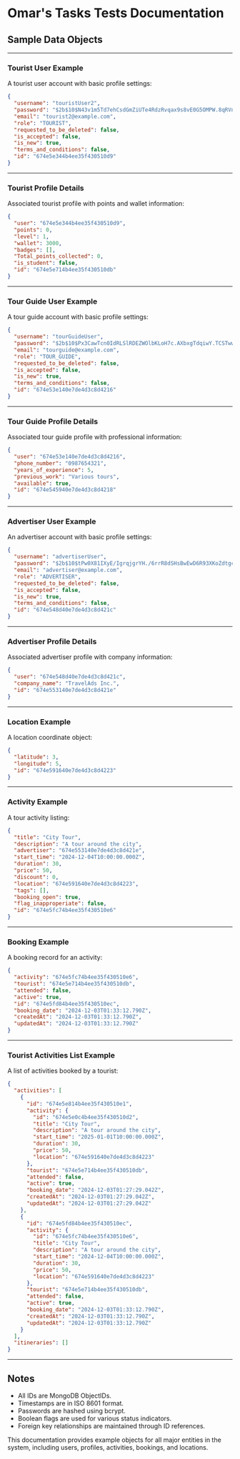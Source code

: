 
# **Omar's Tasks Tests Documentation**

## **Sample Data Objects**

---

### **Tourist User Example**
A tourist user account with basic profile settings:

```json
{
  "username": "touristUser2",
  "password": "$2b$10$N43v1m5Td7ehCsdGmZiUTe4RdzRvqax9s8vE0G5OMPW.8qRVnzGku",
  "email": "tourist2@example.com",
  "role": "TOURIST",
  "requested_to_be_deleted": false,
  "is_accepted": false,
  "is_new": true,
  "terms_and_conditions": false,
  "id": "674e5e344b4ee35f430510d9"
}
```

---

### **Tourist Profile Details**
Associated tourist profile with points and wallet information:

```json
{
  "user": "674e5e344b4ee35f430510d9",
  "points": 0,
  "level": 1,
  "wallet": 3000,
  "badges": [],
  "Total_points_collected": 0,
  "is_student": false,
  "id": "674e5e714b4ee35f430510db"
}
```

---

### **Tour Guide User Example**
A tour guide account with basic profile settings:

```json
{
  "username": "tourGuideUser",
  "password": "$2b$10$Px3CawTcn0IdRLSlRDEZWOlbKLoH7c.AXbxgTdqiwY.TCSTwwHJxW",
  "email": "tourguide@example.com",
  "role": "TOUR_GUIDE",
  "requested_to_be_deleted": false,
  "is_accepted": false,
  "is_new": true,
  "terms_and_conditions": false,
  "id": "674e53e140e7de4d3c8d4216"
}
```

---

### **Tour Guide Profile Details**
Associated tour guide profile with professional information:

```json
{
  "user": "674e53e140e7de4d3c8d4216",
  "phone_number": "0987654321",
  "years_of_experience": 5,
  "previous_work": "Various tours",
  "available": true,
  "id": "674e545940e7de4d3c8d4218"
}
```

---

### **Advertiser User Example**
An advertiser account with basic profile settings:

```json
{
  "username": "advertiserUser",
  "password": "$2b$10$tPw0X81IXyE/IgrqjgrYH./6rrR8dSHsBwEwD6R93XKoZdtgc2tuK",
  "email": "advertiser@example.com",
  "role": "ADVERTISER",
  "requested_to_be_deleted": false,
  "is_accepted": false,
  "is_new": true,
  "terms_and_conditions": false,
  "id": "674e548d40e7de4d3c8d421c"
}
```

---

### **Advertiser Profile Details**
Associated advertiser profile with company information:

```json
{
  "user": "674e548d40e7de4d3c8d421c",
  "company_name": "TravelAds Inc.",
  "id": "674e553140e7de4d3c8d421e"
}
```

---

### **Location Example**
A location coordinate object:

```json
{
  "latitude": 3,
  "longitude": 5,
  "id": "674e591640e7de4d3c8d4223"
}
```

---

### **Activity Example**
A tour activity listing:

```json
{
  "title": "City Tour",
  "description": "A tour around the city",
  "advertiser": "674e553140e7de4d3c8d421e",
  "start_time": "2024-12-04T10:00:00.000Z",
  "duration": 30,
  "price": 50,
  "discount": 0,
  "location": "674e591640e7de4d3c8d4223",
  "tags": [],
  "booking_open": true,
  "flag_inapproperiate": false,
  "id": "674e5fc74b4ee35f430510e6"
}
```

---

### **Booking Example**
A booking record for an activity:

```json
{
  "activity": "674e5fc74b4ee35f430510e6",
  "tourist": "674e5e714b4ee35f430510db",
  "attended": false,
  "active": true,
  "id": "674e5fd84b4ee35f430510ec",
  "booking_date": "2024-12-03T01:33:12.790Z",
  "createdAt": "2024-12-03T01:33:12.790Z",
  "updatedAt": "2024-12-03T01:33:12.790Z"
}
```

---

### **Tourist Activities List Example**
A list of activities booked by a tourist:

```json
{
  "activities": [
    {
      "id": "674e5e814b4ee35f430510e1",
      "activity": {
        "id": "674e5e0c4b4ee35f430510d2",
        "title": "City Tour",
        "description": "A tour around the city",
        "start_time": "2025-01-01T10:00:00.000Z",
        "duration": 30,
        "price": 50,
        "location": "674e591640e7de4d3c8d4223"
      },
      "tourist": "674e5e714b4ee35f430510db",
      "attended": false,
      "active": true,
      "booking_date": "2024-12-03T01:27:29.042Z",
      "createdAt": "2024-12-03T01:27:29.042Z",
      "updatedAt": "2024-12-03T01:27:29.042Z"
    },
    {
      "id": "674e5fd84b4ee35f430510ec",
      "activity": {
        "id": "674e5fc74b4ee35f430510e6",
        "title": "City Tour",
        "description": "A tour around the city",
        "start_time": "2024-12-04T10:00:00.000Z",
        "duration": 30,
        "price": 50,
        "location": "674e591640e7de4d3c8d4223"
      },
      "tourist": "674e5e714b4ee35f430510db",
      "attended": false,
      "active": true,
      "booking_date": "2024-12-03T01:33:12.790Z",
      "createdAt": "2024-12-03T01:33:12.790Z",
      "updatedAt": "2024-12-03T01:33:12.790Z"
    }
  ],
  "itineraries": []
}
```

---

## **Notes**
- All IDs are MongoDB ObjectIDs.
- Timestamps are in ISO 8601 format.
- Passwords are hashed using bcrypt.
- Boolean flags are used for various status indicators.
- Foreign key relationships are maintained through ID references.

This documentation provides example objects for all major entities in the system, including users, profiles, activities, bookings, and locations.